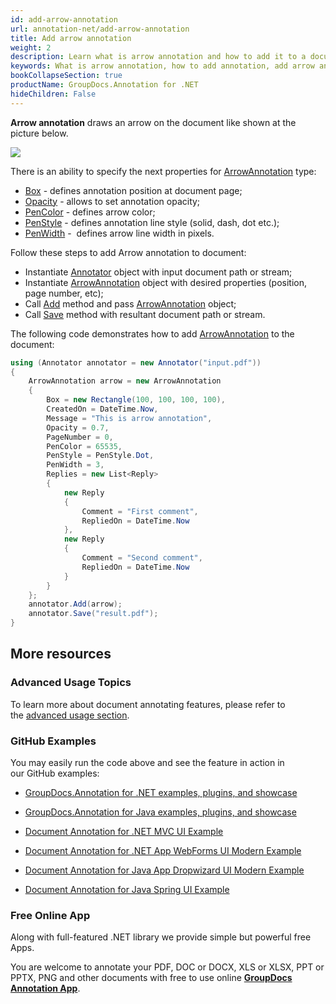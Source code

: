 ```yaml
---
id: add-arrow-annotation
url: annotation-net/add-arrow-annotation
title: Add arrow annotation
weight: 2
description: Learn what is arrow annotation and how to add it to a document programmatically using GroupDocs.Annotation for .NET.
keywords: What is arrow annotation, how to add annotation, add arrow annotation
bookCollapseSection: true
productName: GroupDocs.Annotation for .NET
hideChildren: False
---
```

**Arrow annotation** draws an arrow on the document like shown at the picture below. 

![](images/annotation-net/add-arrow-annotation_0.png)

There is an ability to specify the next properties for [ArrowAnnotation](https://apireference.groupdocs.com/net/annotation/groupdocs.annotation.models.annotationmodels/arrowannotation) type:

*   [Box](https://apireference.groupdocs.com/annotation/net/groupdocs.annotation.models.annotationmodels/areaannotation/properties/box) - defines annotation position at document page;
*   [Opacity](https://apireference.groupdocs.com/annotation/net/groupdocs.annotation.models.annotationmodels/areaannotation/properties/opacity) - allows to set annotation opacity;
*   [PenColor](https://apireference.groupdocs.com/annotation/net/groupdocs.annotation.models.annotationmodels/areaannotation/properties/pencolor) - defines arrow color;
*   [PenStyle](https://apireference.groupdocs.com/annotation/net/groupdocs.annotation.models.annotationmodels/areaannotation/properties/penstyle) - defines annotation line style (solid, dash, dot etc.);
*   [PenWidth](https://apireference.groupdocs.com/annotation/net/groupdocs.annotation.models.annotationmodels/areaannotation/properties/penwidth) -  defines arrow line width in pixels.

Follow these steps to add Arrow annotation to document:

*   Instantiate [Annotator](https://apireference.groupdocs.com/net/annotation/groupdocs.annotation/annotator) object with input document path or stream;
*   Instantiate [ArrowAnnotation](https://apireference.groupdocs.com/net/annotation/groupdocs.annotation.models.annotationmodels/arrowannotation) object with desired properties (position, page number, etc);
*   Call [Add](https://apireference.groupdocs.com/net/annotation/groupdocs.annotation/annotator/methods/add) method and pass [ArrowAnnotation](https://apireference.groupdocs.com/net/annotation/groupdocs.annotation.models.annotationmodels/arrowannotation) object;
*   Call [Save](https://apireference.groupdocs.com/net/annotation/groupdocs.annotation/annotator/methods/save/index) method with resultant document path or stream.

The following code demonstrates how to add [ArrowAnnotation](https://apireference.groupdocs.com/net/annotation/groupdocs.annotation.models.annotationmodels/arrowannotation) to the document:

```csharp
using (Annotator annotator = new Annotator("input.pdf"))
{
	ArrowAnnotation arrow = new ArrowAnnotation
    {
        Box = new Rectangle(100, 100, 100, 100),
        CreatedOn = DateTime.Now,
        Message = "This is arrow annotation",
        Opacity = 0.7,
        PageNumber = 0,
        PenColor = 65535,
        PenStyle = PenStyle.Dot,
        PenWidth = 3,
        Replies = new List<Reply>
        {
        	new Reply
            {
            	Comment = "First comment",
                RepliedOn = DateTime.Now
            },
            new Reply
            {
             	Comment = "Second comment",
                RepliedOn = DateTime.Now
            }
        }
    };
    annotator.Add(arrow);
    annotator.Save("result.pdf");
}
```

## More resources

### Advanced Usage Topics

To learn more about document annotating features, please refer to the [advanced usage section](Advanced%2Busage.html).

### GitHub Examples

You may easily run the code above and see the feature in action in our GitHub examples:

*   [GroupDocs.Annotation for .NET examples, plugins, and showcase](https://github.com/groupdocs-annotation/GroupDocs.Annotation-for-.NET)
    
*   [GroupDocs.Annotation for Java examples, plugins, and showcase](https://github.com/groupdocs-annotation/GroupDocs.Annotation-for-Java)
    
*   [Document Annotation for .NET MVC UI Example](https://github.com/groupdocs-annotation/GroupDocs.Annotation-for-.NET-MVC) 
    
*   [Document Annotation for .NET App WebForms UI Modern Example](https://github.com/groupdocs-annotation/GroupDocs.Annotation-for-.NET-WebForms)
    
*   [Document Annotation for Java App Dropwizard UI Modern Example](https://github.com/groupdocs-annotation/GroupDocs.Annotation-for-Java-Dropwizard)
    
*   [Document Annotation for Java Spring UI Example](https://github.com/groupdocs-annotation/GroupDocs.Annotation-for-Java-Spring)
    

### Free Online App

Along with full-featured .NET library we provide simple but powerful free Apps.

You are welcome to annotate your PDF, DOC or DOCX, XLS or XLSX, PPT or PPTX, PNG and other documents with free to use online **[GroupDocs Annotation App](https://products.groupdocs.app/annotation)**.
